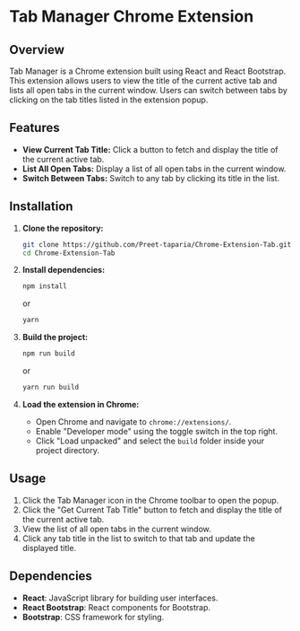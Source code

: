 # Tab Manager Chrome Extension

## Overview

Tab Manager is a Chrome extension built using React and React Bootstrap. This extension allows users to view the title of the current active tab and lists all open tabs in the current window. Users can switch between tabs by clicking on the tab titles listed in the extension popup.

## Features

- **View Current Tab Title:** Click a button to fetch and display the title of the current active tab.
- **List All Open Tabs:** Display a list of all open tabs in the current window.
- **Switch Between Tabs:** Switch to any tab by clicking its title in the list.

## Installation

1. **Clone the repository:**

   ```bash
   git clone https://github.com/Preet-taparia/Chrome-Extension-Tab.git
   cd Chrome-Extension-Tab
   ```

2. **Install dependencies:**

   ```bash
   npm install
   ```
   
   or

   ```bash
   yarn
   ```

3. **Build the project:**

   ```bash
   npm run build
   ```

   or

   ```bash
   yarn run build
   ```

4. **Load the extension in Chrome:**

   - Open Chrome and navigate to `chrome://extensions/`.
   - Enable "Developer mode" using the toggle switch in the top right.
   - Click "Load unpacked" and select the `build` folder inside your project directory.

## Usage

1. Click the Tab Manager icon in the Chrome toolbar to open the popup.
2. Click the "Get Current Tab Title" button to fetch and display the title of the current active tab.
3. View the list of all open tabs in the current window.
4. Click any tab title in the list to switch to that tab and update the displayed title.

## Dependencies

- **React**: JavaScript library for building user interfaces.
- **React Bootstrap**: React components for Bootstrap.
- **Bootstrap**: CSS framework for styling.
